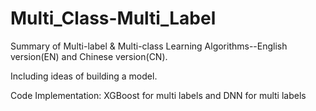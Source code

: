 # Multi_Class-Multi_Label

Summary of Multi-label & Multi-class Learning Algorithms--English version(EN) and Chinese version(CN).

Including ideas of building a model.

Code Implementation: XGBoost for multi labels and DNN for multi labels 


